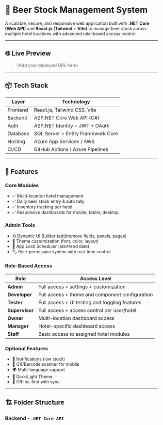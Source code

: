 # 🍺 Beer Stock Management System

A scalable, secure, and responsive web application built with **.NET Core (Web API)** and **React.js (Tailwind + Vite)** to manage beer stock across multiple hotel locations with advanced role-based access control.

---

## 🌐 Live Preview

> (Add your deployed URL here)

---

## 📦 Tech Stack

| Layer       | Technology                          |
|------------|--------------------------------------|
| Frontend   | React.js, Tailwind CSS, Vite         |
| Backend    | ASP.NET Core Web API (C#)            |
| Auth       | ASP.NET Identity + JWT + OAuth       |
| Database   | SQL Server + Entity Framework Core   |
| Hosting    | Azure App Services / AWS             |
| CI/CD      | GitHub Actions / Azure Pipelines     |

---

## 🚀 Features

### Core Modules
- ✅ Multi-location hotel management
- ✅ Daily beer stock entry & auto tally
- ✅ Inventory tracking per hotel
- ✅ Responsive dashboards for mobile, tablet, desktop

### Admin Tools
- ⚙️ Dynamic UI Builder (add/remove fields, panels, pages)
- 🎨 Theme customization (font, color, layout)
- 🔐 App Lock Scheduler (start/end date)
- 🏷️ Role-permission system with real-time control

### Role-Based Access
| Role        | Access Level                                                 |
|-------------|--------------------------------------------------------------|
| **Admin**   | Full access + settings + customization                       |
| **Developer** | Full access + theme and component configuration              |
| **Tester**  | Full access + UI testing and toggling features                |
| **Supervisor** | Full access + access control per user/hotel               |
| **Owner**   | Multi-location dashboard access                              |
| **Manager** | Hotel-specific dashboard access                              |
| **Staff**   | Basic access to assigned hotel modules                        |

### Optional Features
- 🔔 Notifications (low stock)
- 📱 QR/Barcode scanner for mobile
- 🌍 Multi-language support
- 🌙 Dark/Light Theme
- 📴 Offline-first with sync

---

## 🏗️ Folder Structure

### Backend - `.NET Core API`
